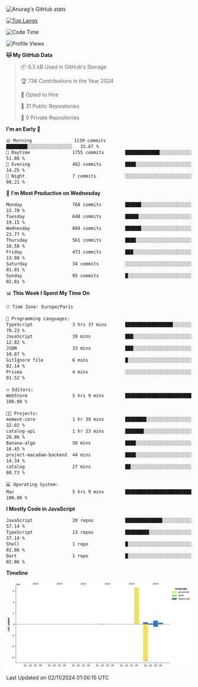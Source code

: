 ![Anurag's GitHub stats](https://github-readme-stats.vercel.app/api?username=sufiane&theme=dark&show_icons=true&count_private=true)


[![Top Langs](https://github-readme-stats.vercel.app/api/top-langs/?username=sufiane&layout=compact)](https://github.com/anuraghazra/github-readme-stats)

<!--START_SECTION:waka-->
![Code Time](http://img.shields.io/badge/Code%20Time-1%2C414%20hrs%2024%20mins-blue)

![Profile Views](http://img.shields.io/badge/Profile%20Views-0-blue)

**🐱 My GitHub Data** 

> 📦 6.5 kB Used in GitHub's Storage 
 > 
> 🏆 736 Contributions in the Year 2024
 > 
> 💼 Opted to Hire
 > 
> 📜 31 Public Repositories 
 > 
> 🔑 0 Private Repositories 
 > 
**I'm an Early 🐤** 

```text
🌞 Morning                1139 commits        ████████░░░░░░░░░░░░░░░░░   33.67 % 
🌆 Daytime                1755 commits        █████████████░░░░░░░░░░░░   51.88 % 
🌃 Evening                482 commits         ████░░░░░░░░░░░░░░░░░░░░░   14.25 % 
🌙 Night                  7 commits           ░░░░░░░░░░░░░░░░░░░░░░░░░   00.21 % 
```
📅 **I'm Most Productive on Wednesday** 

```text
Monday                   768 commits         ██████░░░░░░░░░░░░░░░░░░░   22.70 % 
Tuesday                  648 commits         █████░░░░░░░░░░░░░░░░░░░░   19.15 % 
Wednesday                804 commits         ██████░░░░░░░░░░░░░░░░░░░   23.77 % 
Thursday                 561 commits         ████░░░░░░░░░░░░░░░░░░░░░   16.58 % 
Friday                   473 commits         ███░░░░░░░░░░░░░░░░░░░░░░   13.98 % 
Saturday                 34 commits          ░░░░░░░░░░░░░░░░░░░░░░░░░   01.01 % 
Sunday                   95 commits          █░░░░░░░░░░░░░░░░░░░░░░░░   02.81 % 
```


📊 **This Week I Spent My Time On** 

```text
🕑︎ Time Zone: Europe/Paris

💬 Programming Languages: 
TypeScript               3 hrs 37 mins       ██████████████████░░░░░░░   70.23 % 
JavaScript               39 mins             ███░░░░░░░░░░░░░░░░░░░░░░   12.82 % 
JSON                     33 mins             ███░░░░░░░░░░░░░░░░░░░░░░   10.87 % 
GitIgnore file           6 mins              █░░░░░░░░░░░░░░░░░░░░░░░░   02.14 % 
Prisma                   4 mins              ░░░░░░░░░░░░░░░░░░░░░░░░░   01.52 % 

🔥 Editors: 
WebStorm                 5 hrs 9 mins        █████████████████████████   100.00 % 

🐱‍💻 Projects: 
moment-core              1 hr 39 mins        ████████░░░░░░░░░░░░░░░░░   32.02 % 
catalog-api              1 hr 23 mins        ███████░░░░░░░░░░░░░░░░░░   26.86 % 
Banana-algo              50 mins             ████░░░░░░░░░░░░░░░░░░░░░   16.45 % 
project-macadam-backend  44 mins             ████░░░░░░░░░░░░░░░░░░░░░   14.34 % 
catalog                  27 mins             ██░░░░░░░░░░░░░░░░░░░░░░░   08.73 % 

💻 Operating System: 
Mac                      5 hrs 9 mins        █████████████████████████   100.00 % 
```

**I Mostly Code in JavaScript** 

```text
JavaScript               20 repos            ██████████████░░░░░░░░░░░   57.14 % 
TypeScript               13 repos            █████████░░░░░░░░░░░░░░░░   37.14 % 
Shell                    1 repo              █░░░░░░░░░░░░░░░░░░░░░░░░   02.86 % 
Dart                     1 repo              █░░░░░░░░░░░░░░░░░░░░░░░░   02.86 % 
```



**Timeline**

![Lines of Code chart](https://raw.githubusercontent.com/Sufiane/Sufiane/main/assets/bar_graph.png)


 Last Updated on 02/11/2024 01:00:15 UTC
<!--END_SECTION:waka-->


<!--
**Sufiane/sufiane** is a ✨ _special_ ✨ repository because its `README.md` (this file) appears on your GitHub profile.

Here are some ideas to get you started:

- 🔭 I’m currently working on ...
- 🌱 I’m currently learning ...
- 👯 I’m looking to collaborate on ...
- 🤔 I’m looking for help with ...
- 💬 Ask me about ...
- 📫 How to reach me: ...
- 😄 Pronouns: ...
- ⚡ Fun fact: ...
-->
